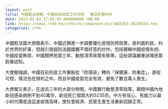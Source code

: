 ```yaml
---
layout: post
title: 中國駐法使館：中國目前抗疫工作可控　 情況在預判中
date: 2023-01-03 17:01:03.000000000 +08:00
link: https://news.rthk.hk/rthk/ch/component/k2/1682363-20230103.htm
categories: rthk
---
```


中國駐法國大使館表示，中國近期進一步調整優化疫情防控政策，是利國利民、利於世界的好事，但就引發個別法國媒體不懷好意的炒作，包括聲稱中國疫情失控、中國疫苗無效、中國關押民眾三年、動態清零政策失敗等，這些謬論嚴重誤導民眾對華認知。

大使館強調，中國目前抗疫工作重點從「防感染」轉向「保健康、防重症」，進程可控，情況也在預判之中。而且中國疫苗完全有效，避免了數百萬人喪生。

大使館又表示，在過去三年的大部分時間，中國實行動態清零政策，期間中國內地新冠感染病例不到40萬宗，新冠死亡個案大約5235宗。中方有信心、有能力以最小的代價度過這波疫情高峰，使社會經濟、民眾生產生活重新回歸正常。
